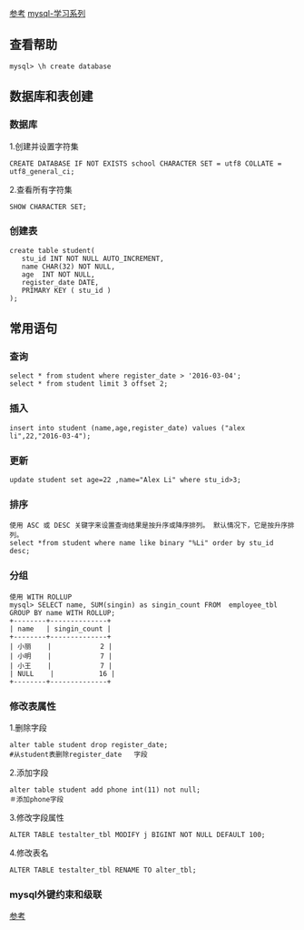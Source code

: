 [参考](http://www.cnblogs.com/alex3714/articles/5950372.html)
[mysql-学习系列](http://www.zsythink.net/archives/category/%E5%AD%98%E5%82%A8/mariadb/page/4/)


## 查看帮助

```
mysql> \h create database
```

## 数据库和表创建
### 数据库
1.创建并设置字符集
```
CREATE DATABASE IF NOT EXISTS school CHARACTER SET = utf8 COLLATE = utf8_general_ci;
```

2.查看所有字符集
```
SHOW CHARACTER SET;
```

### 创建表
```
create table student(
   stu_id INT NOT NULL AUTO_INCREMENT,
   name CHAR(32) NOT NULL,
   age  INT NOT NULL,
   register_date DATE,
   PRIMARY KEY ( stu_id )
);
```

## 常用语句
### 查询
```
select * from student where register_date > '2016-03-04';
select * from student limit 3 offset 2;
```


### 插入
```
insert into student (name,age,register_date) values ("alex li",22,"2016-03-4");
```

### 更新
```
update student set age=22 ,name="Alex Li" where stu_id>3;
```

### 排序
```
使用 ASC 或 DESC 关键字来设置查询结果是按升序或降序排列。 默认情况下，它是按升序排列。
select *from student where name like binary "%Li" order by stu_id desc;
```

### 分组
```
使用 WITH ROLLUP
mysql> SELECT name, SUM(singin) as singin_count FROM  employee_tbl GROUP BY name WITH ROLLUP;
+--------+--------------+
| name   | singin_count |
+--------+--------------+
| 小丽    |            2 |
| 小明    |            7 |
| 小王    |            7 |
| NULL    |           16 |
+--------+--------------+
```


### 修改表属性
1.删除字段
```
alter table student drop register_date; 
#从student表删除register_date   字段
```

2.添加字段
```
alter table student add phone int(11) not null; 
＃添加phone字段
```

3.修改字段属性
```
ALTER TABLE testalter_tbl MODIFY j BIGINT NOT NULL DEFAULT 100;
```

4.修改表名
```
ALTER TABLE testalter_tbl RENAME TO alter_tbl;
```


### mysql外键约束和级联
[参考](http://www.cnblogs.com/programmer-tlh/p/5782451.html)



